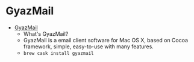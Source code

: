 # GyazMail
- [GyazMail](http://gyazsquare.com/gyazmail/)
  -  What's GyazMail?
  - GyazMail is a email client software for Mac OS X, based on Cocoa framework, simple, easy-to-use with many features.
  - `brew cask install gyazmail`
